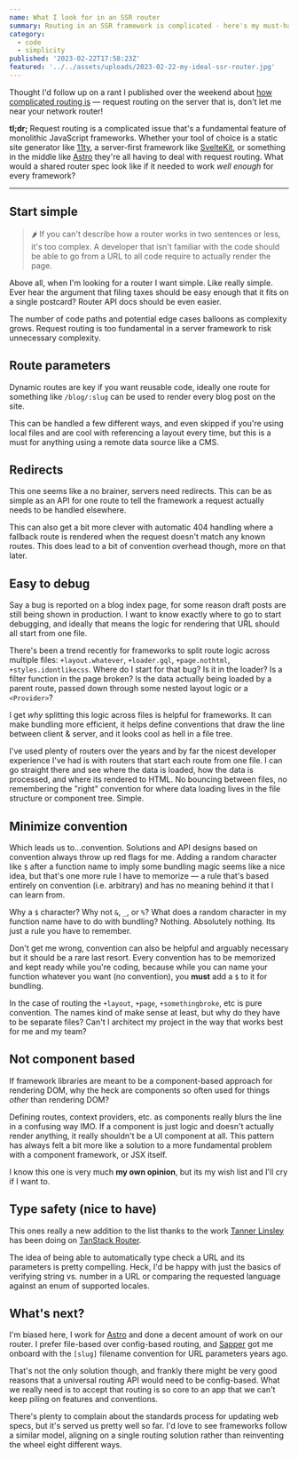 ```yaml
---
name: What I look for in an SSR router
summary: Routing in an SSR framework is complicated - here's my must-have list for a request routing API.
category:
  - code
  - simplicity
published: '2023-02-22T17:58:23Z'
featured: '../../assets/uploads/2023-02-22-my-ideal-ssr-router.jpg'
---
```


Thought I'd follow up on a rant I published over the weekend about [how complicated routing is](https://tonysull.co/articles/routing-is-complicated/) — request routing on the server that is, don't let me near your network router!

**tl;dr;** Request routing is a complicated issue that's a fundamental feature of monolithic JavaScript frameworks. Whether your tool of choice is a static site generator like [11ty](https://11ty.dev), a server-first framework like [SvelteKit](https://kit.svelte.dev), or something in the middle like [Astro](https://astro.build) they're all having to deal with request routing. What would a shared router spec look like if it needed to work *well enough* for every framework?

---

## Start simple

> 🌶️ If you can't describe how a router works in two sentences or less, it's too complex. A developer that isn't familiar with the code should be able to go from a URL to all code require to actually render the page.

Above all, when I'm looking for a router I want simple. Like really simple. Ever hear the argument that filing taxes should be easy enough that it fits on a single postcard? Router API docs should be even easier.

The number of code paths and potential edge cases balloons as complexity grows. Request routing is too fundamental in a server framework to risk unnecessary complexity.

## Route parameters

Dynamic routes are key if you want reusable code, ideally one route for something like `/blog/:slug` can be used to render every blog post on the site.

This can be handled a few different ways, and even skipped if you're using local files and are cool with referencing a layout every time, but this is a must for anything using a remote data source like a CMS.

## Redirects

This one seems like a no brainer, servers need redirects. This can be as simple as an API for one route to tell the framework a request actually needs to be handled elsewhere.

This can also get a bit more clever with automatic 404 handling where a fallback route is rendered when the request doesn't match any known routes. This does lead to a bit of convention overhead though, more on that later.

## Easy to debug

Say a bug is reported on a blog index page, for some reason draft posts are still being shown in production. I want to know exactly where to go to start debugging, and ideally that means the logic for rendering that URL should all start from one file.

There's been a trend recently for frameworks to split route logic across multiple files: `+layout.whatever`, `+loader.gql`, `+page.nothtml`, `+styles.idontlikecss`. Where do I start for that bug? Is it in the loader? Is a filter function in the page broken? Is the data actually being loaded by a parent route, passed down through some nested layout logic or a `<Provider>`?

I get *why* splitting this logic across files is helpful for frameworks. It can make bundling more efficient, it helps define conventions that draw the line between client & server, and it looks cool as hell in a file tree.

I've used plenty of routers over the years and by far the nicest developer experience I've had is with routers that start each route from one file. I can go straight there and see where the data is loaded, how the data is processed, and where its rendered to HTML. No bouncing between files, no remembering the "right" convention for where data loading lives in the file structure or component tree. Simple.

## Minimize convention

Which leads us to...convention. Solutions and API designs based on convention always throw up red flags for me. Adding a random character like `$` after a function name to imply some bundling magic seems like a nice idea, but that's one more rule I have to memorize — a rule that's based entirely on convention (i.e. arbitrary) and has no meaning behind it that I can learn from.

Why a `$` character? Why not `&`, `_`, or `%`? What does a random character in my function name have to do with bundling? Nothing. Absolutely nothing. Its just a rule you have to remember.

Don't get me wrong, convention can also be helpful and arguably necessary but it should be a rare last resort. Every convention has to be memorized and kept ready while you're coding, because while you can name your function whatever you want (no convention), you **must** add a `$` to it for bundling.

In the case of routing the `+layout`, `+page`, `+somethingbroke`, etc is pure convention. The names kind of make sense at least, but why do they have to be separate files? Can't I architect my project in the way that works best for me and my team?

## Not component based

If framework libraries are meant to be a component-based approach for rendering DOM, why the heck are components so often used for things *other* than rendering DOM?

Defining routes, context providers, etc. as components really blurs the line in a confusing way IMO. If a component is just logic and doesn't actually render anything, it really shouldn't be a UI component at all. This pattern has always felt a bit more like a solution to a more fundamental problem with a component framework, or JSX itself.

I know this one is very much **my own opinion**, but its my wish list and I'll cry if I want to.

## Type safety (nice to have)

This ones really a new addition to the list thanks to the work [Tanner Linsley](https://twitter.com/tannerlinsley) has been doing on [TanStack Router](https://tanstack.com/router).

The idea of being able to automatically type check a URL and its parameters is pretty compelling. Heck, I'd be happy with just the basics of verifying string vs. number in a URL or comparing the requested language against an enum of supported locales.

## What's next?

I'm biased here, I work for [Astro](https://astro.build) and done a decent amount of work on our router. I prefer file-based over config-based routing, and [Sapper](https://sapper.svelte.dev) got me onboard with the `[slug]` filename convention for URL parameters years ago.

That's not the only solution though, and frankly there might be very good reasons that a universal routing API would need to be config-based. What we really need is to accept that routing is so core to an app that we can't keep piling on features and conventions.

There's plenty to complain about the standards process for updating web specs, but it's served us pretty well so far. I'd love to see frameworks follow a similar model, aligning on a single routing solution rather than reinventing the wheel eight different ways.
